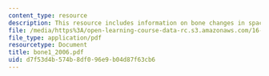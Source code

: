 ```yaml
---
content_type: resource
description: This resource includes information on bone changes in space.
file: /media/https%3A/open-learning-course-data-rc.s3.amazonaws.com/16-423j-aerospace-biomedical-and-life-support-engineering-spring-2006/d7f53d4b574b8df096e9b04d87f63cb6_bone1_2006.pdf
file_type: application/pdf
resourcetype: Document
title: bone1_2006.pdf
uid: d7f53d4b-574b-8df0-96e9-b04d87f63cb6
---
```

